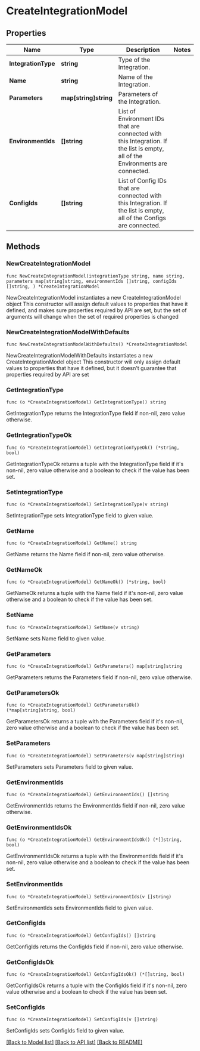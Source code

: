 # CreateIntegrationModel

## Properties

Name | Type | Description | Notes
------------ | ------------- | ------------- | -------------
**IntegrationType** | **string** | Type of the Integration. | 
**Name** | **string** | Name of the Integration. | 
**Parameters** | **map[string]string** | Parameters of the Integration. | 
**EnvironmentIds** | **[]string** | List of Environment IDs that are connected with this Integration. If the list is empty, all of the Environments are connected. | 
**ConfigIds** | **[]string** | List of Config IDs that are connected with this Integration. If the list is empty, all of the Configs are connected. | 

## Methods

### NewCreateIntegrationModel

`func NewCreateIntegrationModel(integrationType string, name string, parameters map[string]string, environmentIds []string, configIds []string, ) *CreateIntegrationModel`

NewCreateIntegrationModel instantiates a new CreateIntegrationModel object
This constructor will assign default values to properties that have it defined,
and makes sure properties required by API are set, but the set of arguments
will change when the set of required properties is changed

### NewCreateIntegrationModelWithDefaults

`func NewCreateIntegrationModelWithDefaults() *CreateIntegrationModel`

NewCreateIntegrationModelWithDefaults instantiates a new CreateIntegrationModel object
This constructor will only assign default values to properties that have it defined,
but it doesn't guarantee that properties required by API are set

### GetIntegrationType

`func (o *CreateIntegrationModel) GetIntegrationType() string`

GetIntegrationType returns the IntegrationType field if non-nil, zero value otherwise.

### GetIntegrationTypeOk

`func (o *CreateIntegrationModel) GetIntegrationTypeOk() (*string, bool)`

GetIntegrationTypeOk returns a tuple with the IntegrationType field if it's non-nil, zero value otherwise
and a boolean to check if the value has been set.

### SetIntegrationType

`func (o *CreateIntegrationModel) SetIntegrationType(v string)`

SetIntegrationType sets IntegrationType field to given value.


### GetName

`func (o *CreateIntegrationModel) GetName() string`

GetName returns the Name field if non-nil, zero value otherwise.

### GetNameOk

`func (o *CreateIntegrationModel) GetNameOk() (*string, bool)`

GetNameOk returns a tuple with the Name field if it's non-nil, zero value otherwise
and a boolean to check if the value has been set.

### SetName

`func (o *CreateIntegrationModel) SetName(v string)`

SetName sets Name field to given value.


### GetParameters

`func (o *CreateIntegrationModel) GetParameters() map[string]string`

GetParameters returns the Parameters field if non-nil, zero value otherwise.

### GetParametersOk

`func (o *CreateIntegrationModel) GetParametersOk() (*map[string]string, bool)`

GetParametersOk returns a tuple with the Parameters field if it's non-nil, zero value otherwise
and a boolean to check if the value has been set.

### SetParameters

`func (o *CreateIntegrationModel) SetParameters(v map[string]string)`

SetParameters sets Parameters field to given value.


### GetEnvironmentIds

`func (o *CreateIntegrationModel) GetEnvironmentIds() []string`

GetEnvironmentIds returns the EnvironmentIds field if non-nil, zero value otherwise.

### GetEnvironmentIdsOk

`func (o *CreateIntegrationModel) GetEnvironmentIdsOk() (*[]string, bool)`

GetEnvironmentIdsOk returns a tuple with the EnvironmentIds field if it's non-nil, zero value otherwise
and a boolean to check if the value has been set.

### SetEnvironmentIds

`func (o *CreateIntegrationModel) SetEnvironmentIds(v []string)`

SetEnvironmentIds sets EnvironmentIds field to given value.


### GetConfigIds

`func (o *CreateIntegrationModel) GetConfigIds() []string`

GetConfigIds returns the ConfigIds field if non-nil, zero value otherwise.

### GetConfigIdsOk

`func (o *CreateIntegrationModel) GetConfigIdsOk() (*[]string, bool)`

GetConfigIdsOk returns a tuple with the ConfigIds field if it's non-nil, zero value otherwise
and a boolean to check if the value has been set.

### SetConfigIds

`func (o *CreateIntegrationModel) SetConfigIds(v []string)`

SetConfigIds sets ConfigIds field to given value.



[[Back to Model list]](../README.md#documentation-for-models) [[Back to API list]](../README.md#documentation-for-api-endpoints) [[Back to README]](../README.md)


